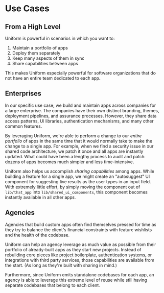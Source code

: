 # Use Cases

## From a High Level

Uniform is powerful in scenarios in which you want to:

1. Maintain a portfolio of apps
2. Deploy them separately
3. Keep many aspects of them in sync
4. Share capabilities between apps

This makes Uniform especially powerful for software organizations that do not
have an entire team dedicated to each app.

## Enterprises

In our specific use case, we build and maintain apps across companies for a
large enterprise. The companies have their own distinct branding, themes,
deployment pipelines, and assurance processes. However, they share data access
patterns, UI libraries, authentication mechanisms, and many other common
features.

By leveraging Uniform, we're able to perform a change to our *entire portfolio*
of apps in the same time that it would normally take to make the change to a
single app. For example, when we find a security issue in our shared code
architecture, we patch it once and all apps are instantly updated. What could
have been a lengthy process to audit and patch dozens of apps becomes much
simpler and less time-intensive.

Uniform also helps us accomplish _sharing capabilities_ among apps. While
building a feature for a single app, we might create an "autosuggest" UI
component for suggesting live results as the user types in an input field. With
extremely little effort, by simply moving the component out of `lib/that_app`
into `lib/shared_ui_components`, this component becomes instantly available in
all other apps.

## Agencies

Agencies that build custom apps often find themselves pressed for time as they
try to balance the client's financial constraints with feature wishlists and
the health of the codebase.

Uniform can help an agency leverage as much value as possible from their
portfolio of already-built apps as they start new projects. Instead of
rebuilding core pieces like project boilerplate, authentication systems, or
integrations with third party services, those capabilities are available from
the start. (As long as they're built with sharing in mind.)

Furthermore, since Uniform emits standalone codebases for each app, an agency
is able to leverage this extreme level of reuse while still having separate
codebases that belong to each client.

